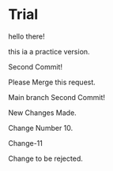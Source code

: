 # Trial

hello there!

this ia a practice version.



Second Commit!

Please Merge this request.


Main branch Second Commit!


New Changes Made.


Change Number 10.


Change-11

Change to be rejected.
